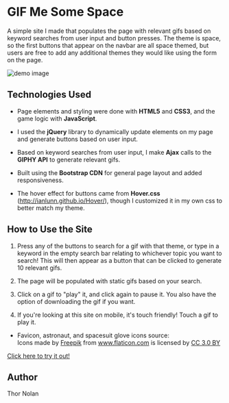 GIF Me Some Space
=======================================
A simple site I made that populates the page with relevant gifs based on keyword searches from user input and button presses. The theme is space, so the first buttons that appear on the navbar are all space themed, but users are free to add any additional themes they would like using the form on the page. 
   
![demo image](assets/images/gif-me-some-space-demo.gif "Demo GIF")

## Technologies Used
+ Page elements and styling were done with **HTML5** and **CSS3**, and the game logic with **JavaScript**. 
  
+ I used the **jQuery** library to dynamically update elements on my page and generate buttons based on user input. 
  
+ Based on keyword searches from user input, I make **Ajax** calls to the **GIPHY API** to generate relevant gifs.
  
+ Built using the **Bootstrap CDN** for general page layout and added responsiveness.
  
+  The hover effect for buttons came from **Hover.css** (http://ianlunn.github.io/Hover/), though I customized it in my own css to better match my theme.

## How to Use the Site

1. Press any of the buttons to search for a gif with that theme, or type in a keyword in the empty search bar relating to whichever topic you want to search! This will then appear as a button that can be clicked to generate 10 relevant gifs.
   
2. The page will be populated with static gifs based on your search.
   
3. Click on a gif to "play" it, and click again to pause it. You also have the option of downloading the gif if you want.
   
4. If you're looking at this site on mobile, it's touch friendly! Touch a gif to play it.

 + Favicon, astronaut, and spacesuit glove icons source: <div>Icons made by <a href="https://www.freepik.com/" title="Freepik">Freepik</a> from <a href="https://www.flaticon.com/" 			    title="Flaticon">www.flaticon.com</a> is licensed by <a href="http://creativecommons.org/licenses/by/3.0/" 			    title="Creative Commons BY 3.0" target="_blank">CC 3.0 BY</a></div>
   
  
[Click here to try it out!](https://thornolan.github.io/AJAX-Gif-Finder/ "deployed game")

## Author 

Thor Nolan
